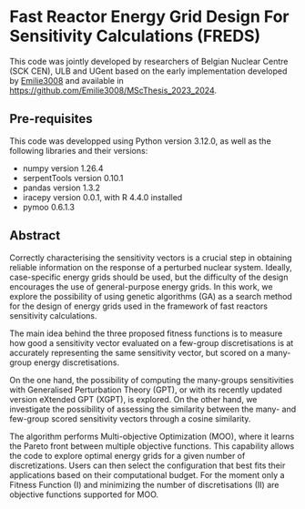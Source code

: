 # Fast Reactor Energy Grid Design For Sensitivity Calculations (FREDS)

This code was jointly developed by researchers of Belgian Nuclear Centre (SCK CEN), ULB and  UGent based on the early implementation developed by [Emilie3008](https://github.com/Emilie3008) and available in  https://github.com/Emilie3008/MScThesis_2023_2024. 

## Pre-requisites

This code was developped using Python version 3.12.0, as well as the following libraries and their versions:
- numpy version 1.26.4
- serpentTools version 0.10.1
- pandas version 1.3.2
- iracepy version 0.0.1, with R 4.4.0 installed
- pymoo 0.6.1.3 

## Abstract

Correctly characterising the sensitivity vectors is a crucial step in obtaining reliable information on the response of a perturbed nuclear system. Ideally, case-specific energy grids should be used, but the difficulty of the design encourages the use of general-purpose energy grids. In this work, we explore the possibility of using genetic algorithms (GA) as a search method for the design of energy grids used in the framework of fast reactors sensitivity calculations.

The main idea behind the three proposed fitness functions is to measure how good a sensitivity vector evaluated on a few-group discretisations is at accurately representing the same sensitivity vector, but scored on a many-group energy discretisations.

On the one hand, the possibility of computing the many-groups sensitivities with Generalised Perturbation Theory (GPT), or with its recently updated version eXtended GPT (XGPT), is explored. On the other hand, we investigate the possibility of assessing the similarity between the many- and few-group scored sensitivity vectors through a cosine similarity.

 The algorithm performs Multi-objective Optimization (MOO), where it learns the Pareto front between multiple objective functions. This capability allows the code to explore optimal energy grids for a given number of discretizations. Users can then select the configuration that best fits their applications based on their computational budget. For the moment only a Fitness Function (I) and minimizing the number of discretisations (II) are objective functions supported for MOO.
